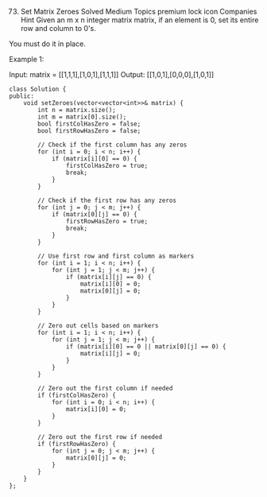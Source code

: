 73. Set Matrix Zeroes
    Solved
    Medium
    Topics
    premium lock icon
    Companies
    Hint
    Given an m x n integer matrix matrix, if an element is 0, set its entire row and column to 0's.

You must do it in place.

Example 1:

Input: matrix = [[1,1,1],[1,0,1],[1,1,1]]
Output: [[1,0,1],[0,0,0],[1,0,1]]

```
class Solution {
public:
    void setZeroes(vector<vector<int>>& matrix) {
        int n = matrix.size();
        int m = matrix[0].size();
        bool firstColHasZero = false;
        bool firstRowHasZero = false;

        // Check if the first column has any zeros
        for (int i = 0; i < n; i++) {
            if (matrix[i][0] == 0) {
                firstColHasZero = true;
                break;
            }
        }

        // Check if the first row has any zeros
        for (int j = 0; j < m; j++) {
            if (matrix[0][j] == 0) {
                firstRowHasZero = true;
                break;
            }
        }

        // Use first row and first column as markers
        for (int i = 1; i < n; i++) {
            for (int j = 1; j < m; j++) {
                if (matrix[i][j] == 0) {
                    matrix[i][0] = 0;
                    matrix[0][j] = 0;
                }
            }
        }

        // Zero out cells based on markers
        for (int i = 1; i < n; i++) {
            for (int j = 1; j < m; j++) {
                if (matrix[i][0] == 0 || matrix[0][j] == 0) {
                    matrix[i][j] = 0;
                }
            }
        }

        // Zero out the first column if needed
        if (firstColHasZero) {
            for (int i = 0; i < n; i++) {
                matrix[i][0] = 0;
            }
        }

        // Zero out the first row if needed
        if (firstRowHasZero) {
            for (int j = 0; j < m; j++) {
                matrix[0][j] = 0;
            }
        }
    }
};
```

